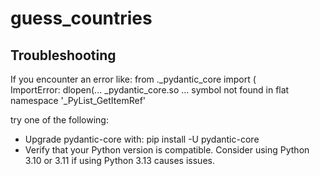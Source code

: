 # guess_countries

## Troubleshooting

If you encounter an error like:
  from ._pydantic_core import (  
  ImportError: dlopen(... _pydantic_core.so ... symbol not found in flat namespace '_PyList_GetItemRef'

try one of the following:
- Upgrade pydantic-core with: pip install -U pydantic-core
- Verify that your Python version is compatible. Consider using Python 3.10 or 3.11 if using Python 3.13 causes issues.
